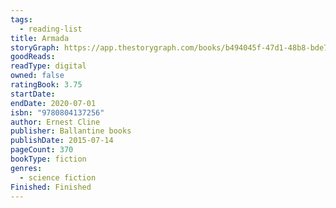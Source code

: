 ```yaml
---
tags:
  - reading-list
title: Armada
storyGraph: https://app.thestorygraph.com/books/b494045f-47d1-48b8-bde7-70b739313bff
goodReads:
readType: digital
owned: false
ratingBook: 3.75
startDate:
endDate: 2020-07-01
isbn: "9780804137256"
author: Ernest Cline
publisher: Ballantine books
publishDate: 2015-07-14
pageCount: 370
bookType: fiction
genres:
  - science fiction
Finished: Finished
---
```

